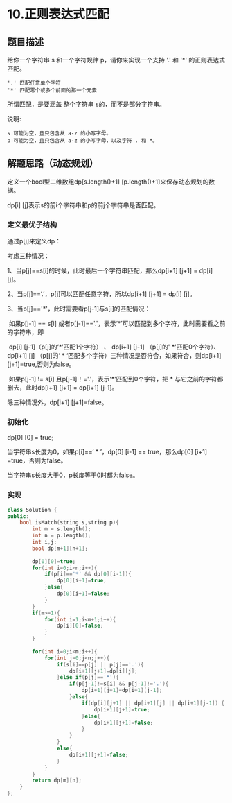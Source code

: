 # 10.正则表达式匹配

## 题目描述

给你一个字符串 s 和一个字符规律 p，请你来实现一个支持 '.' 和 '*' 的正则表达式匹配。

```
'.' 匹配任意单个字符
'*' 匹配零个或多个前面的那一个元素
```


所谓匹配，是要涵盖 整个字符串 s的，而不是部分字符串。

说明:

```
s 可能为空，且只包含从 a-z 的小写字母。
p 可能为空，且只包含从 a-z 的小写字母，以及字符 . 和 *。
```

## 解题思路（动态规划）

定义一个bool型二维数组dp[s.length()+1] [p.length()+1]来保存动态规划的数据。

dp[i] [j]表示s的前i个字符串和p的前j个字符串是否匹配。



### 定义最优子结构

通过p[j]来定义dp：

考虑三种情况：

1、当p[j]==s[i]的时候，此时最后一个字符串匹配，那么dp[i+1] [j+1] = dp[i] [j]。

2、当p[j]==‘.’，p[j]可以匹配任意字符，所以dp[i+1] [j+1] = dp[i] [j]。

3、当p[j]=='*'，此时需要看p[j-1]与s[i]的匹配情况：

​	如果p[j-1] == s[i] 或者p[j-1]=='.'，表示‘*’可以匹配到多个字符，此时需要看之前的字符串，即

​	dp[i] [j-1]（p[j]的‘*’匹配1个字符） 、 dp[i+1] [j-1] （p[j]的' *'匹配0个字符）、 dp[i+1] [j] （p[j]的‘ * ‘匹配多个字符）三种情况是否符合，如果符合，则dp[i+1] [j+1]=true,否则为false。

​	如果p[j-1] != s[i] 且p[j-1]！='.'，表示‘*’匹配到0个字符，把 * 与它之前的字符都删去，此时dp[i+1] [j+1] = dp[i+1] [j-1]。

除三种情况外，dp[i+1] [j+1]=false。



### 初始化

dp[0] [0] = true;

当字符串s长度为0，如果p[i]==‘ * ’，dp[0] [i-1] == true，那么dp[0] [i+1] =true，否则为false。

当字符串s长度大于0，p长度等于0时都为false。	



### 实现

```c++
class Solution {
public:
	bool isMatch(string s,string p){
		int m = s.length();
		int n = p.length();
		int i,j;
	    bool dp[m+1][n+1];  
	
	    dp[0][0]=true; 
	    for(int i=0;i<n;i++){
		    if(p[i]=='*' && dp[0][i-1]){
			    dp[0][i+1]=true; 
		    }else{
			    dp[0][i+1]=false;
		    }
	    }
	    if(m>=1){
		    for(int i=1;i<m+1;i++){
			    dp[i][0]=false;
		    }
	    }
	
	    for(int i=0;i<m;i++){
		    for(int j=0;j<n;j++){
			    if(s[i]==p[j] || p[j]=='.'){
				    dp[i+1][j+1]=dp[i][j];
			    }else if(p[j]=='*'){
				    if(p[j-1]!=s[i] && p[j-1]!='.'){
					    dp[i+1][j+1]=dp[i+1][j-1];
				    }else{
					    if(dp[i][j+1] || dp[i+1][j] || dp[i+1][j-1]) {
						    dp[i+1][j+1]=true;
					    }else{
						    dp[i+1][j+1]=false;
					    }
				    }
			    }
			    else{
				    dp[i+1][j+1]=false;
			    }
		    }
	    }
	    return dp[m][n];
	}
};
```


